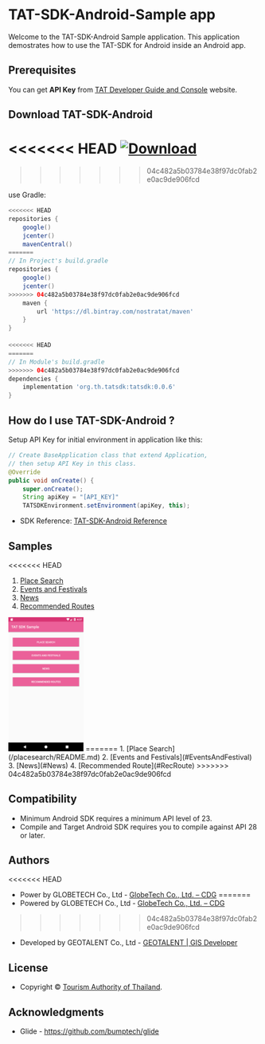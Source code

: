 # TAT-SDK-Android-Sample app

Welcome to the TAT-SDK-Android Sample application. This application demostrates how to use the TAT-SDK for Android inside an Android app.

## Prerequisites

You can get **API Key** from [TAT Developer Guide and Console](https://developers.tourismthailand.org/console) website.

## Download TAT-SDK-Android
<<<<<<< HEAD
[ ![Download](https://api.bintray.com/packages/nostratat/maven/tat-sdk/images/download.svg) ](https://bintray.com/nostratat/maven/tat-sdk/_latestVersion)
=======
>>>>>>> 04c482a5b03784e38f97dc0fab2e0ac9de906fcd

use Gradle:

```gradle
<<<<<<< HEAD
repositories {
    google()
    jcenter()
    mavenCentral()
=======
// In Project's build.gradle
repositories {
    google()
    jcenter()
>>>>>>> 04c482a5b03784e38f97dc0fab2e0ac9de906fcd
    maven {
        url 'https://dl.bintray.com/nostratat/maven'
    }
}

<<<<<<< HEAD
=======
// In Module's build.gradle
>>>>>>> 04c482a5b03784e38f97dc0fab2e0ac9de906fcd
dependencies {
    implementation 'org.th.tatsdk:tatsdk:0.0.6'
}
```
## How do I use TAT-SDK-Android ?

Setup API Key for initial environment in application like this:

```java
// Create BaseApplication class that extend Application,
// then setup API Key in this class.
@Override
public void onCreate() {
    super.onCreate();
    String apiKey = "[API_KEY]"
    TATSDKEnvironment.setEnvironment(apiKey, this);
```

 * SDK Reference: [TAT-SDK-Android Reference](https://gdev.geotalent.co.th/tatsdk/android/)

## Samples
<<<<<<< HEAD
1. [Place Search](/app/src/main/java/org/tat/sdksample/placesearch/README.md)
2. [Events and Festivals](/app/src/main/java/org/tat/sdksample/event/README.md)
3. [News](/app/src/main/java/org/tat/sdksample/news/README.md)
4. [Recommended Routes](/app/src/main/java/org/tat/sdksample/recommendedroute/README.md)
<!--5. [ChatBot](/app/src/main/java/org/tat/sdksample/chatbot/README.md)-->

<img src="SDK_Sample_Menu.png" width="30%">
=======
1. [Place Search](/placesearch/README.md)
2. [Events and Festivals](#EventsAndFestival)
3. [News](#News)
4. [Recommended Route](#RecRoute)
>>>>>>> 04c482a5b03784e38f97dc0fab2e0ac9de906fcd

## Compatibility

 * Minimum Android SDK requires a minimum API level of 23.
 * Compile and Target Android SDK requires you to compile against API 28 or later.

## Authors

<<<<<<< HEAD
* Power by GLOBETECH Co., Ltd - [GlobeTech Co., Ltd. – CDG](https://www.cdg.co.th/website/about-cdg/affiliates-of-cdg/globetech-co-ltd/)
=======
* Powered by GLOBETECH Co., Ltd - [GlobeTech Co., Ltd. – CDG](https://www.cdg.co.th/website/about-cdg/affiliates-of-cdg/globetech-co-ltd/)
>>>>>>> 04c482a5b03784e38f97dc0fab2e0ac9de906fcd
* Developed by GEOTALENT Co., Ltd - [GEOTALENT | GIS Developer](https://www.geotalent.co.th)

## License

* Copyright © <a href="https://www.tourismthailand.org/home" target="_blank">Tourism Authority of Thailand</a>.

## Acknowledgments

* Glide - https://github.com/bumptech/glide
